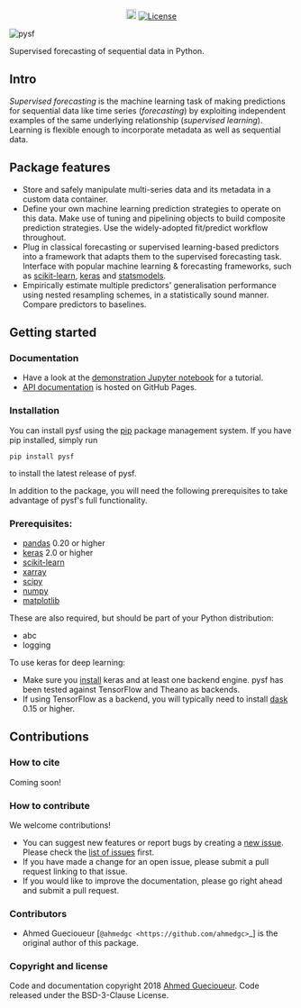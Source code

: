 <p align="center">
  <a href="https://badge.fury.io/py/pysf"><img src="https://badge.fury.io/py/pysf.svg" alt="pysf version" height="18"></a>
  <a href="https://opensource.org/licenses/BSD-3-Clause"><img src="https://img.shields.io/badge/License-BSD%203--Clause-blue.svg" alt="License"></a>
</p>

![pysf](https://github.com/alan-turing-institute/pysf/raw/master/docs/_static/logo.png)

Supervised forecasting of sequential data in Python.

## Intro

_Supervised forecasting_ is the machine learning task of making predictions for sequential data like time series (_forecasting_) by exploiting independent examples of the same underlying relationship (_supervised learning_). Learning is flexible enough to incorporate metadata as well as sequential data.

## Package features

* Store and safely manipulate multi-series data and its metadata in a custom data container.
* Define your own machine learning prediction strategies to operate on this data. Make use of tuning and pipelining objects to build composite prediction strategies. Use the widely-adopted fit/predict workflow throughout.
* Plug in classical forecasting or supervised learning-based predictors into a framework that adapts them to the supervised forecasting task. Interface with popular machine learning & forecasting frameworks, such as [scikit-learn](https://scikit-learn.org/stable/), [keras](https://keras.io/) and [statsmodels](https://www.statsmodels.org/stable/index.html). 
* Empirically estimate multiple predictors' generalisation performance using nested resampling schemes, in a statistically sound manner. Compare predictors to baselines.


## Getting started

### Documentation

* Have a look at the [demonstration Jupyter notebook](examples/Walkthrough.ipynb) for a tutorial.
* [API documentation](https://alan-turing-institute.github.io/pysf) is hosted on GitHub Pages.

### Installation

You can install pysf using the [pip](https://pypi.org/project/pysf/) package management system. If you have pip installed, simply run
```
pip install pysf
```
to install the latest release of pysf.

In addition to the package, you will need the following prerequisites to take advantage of pysf's full functionality.

### Prerequisites:

* [pandas](https://pandas.pydata.org/pandas-docs/stable/install.html) 0.20 or higher
* [keras](https://keras.io/#installation) 2.0 or higher
* [scikit-learn](https://scikit-learn.org/stable/install.html)
* [xarray](http://xarray.pydata.org/en/stable/installing.html)
* [scipy](https://scipy.org/install.html)
* [numpy](https://scipy.org/install.html)
* [matplotlib](https://matplotlib.org/users/installing.html)

These are also required, but should be part of your Python distribution:
* abc
* logging

To use keras for deep learning:
* Make sure you [install](https://keras.io/#installation) keras and at least one backend engine. pysf has been tested against TensorFlow and Theano as backends. 
* If using TensorFlow as a backend, you will typically need to install [dask](http://docs.dask.org/en/latest/install.html) 0.15 or higher.

## Contributions

### How to cite

Coming soon!

### How to contribute

We welcome contributions! 

* You can suggest new features or report bugs by creating a [new issue](https://github.com/alan-turing-institute/pysf/issues/new). Please check the [list of issues](https://github.com/alan-turing-institute/pysf/issues) first.
* If you have made a change for an open issue, please submit a pull request linking to that issue.
* If you would like to improve the documentation, please go right ahead and submit a pull request.

### Contributors

* Ahmed Guecioueur [`@ahmedgc <https://github.com/ahmedgc>`_] is the original author of this package.

### Copyright and license

Code and documentation copyright 2018 [Ahmed Guecioueur](https://github.com/ahmedgc). Code released under the BSD-3-Clause License. 